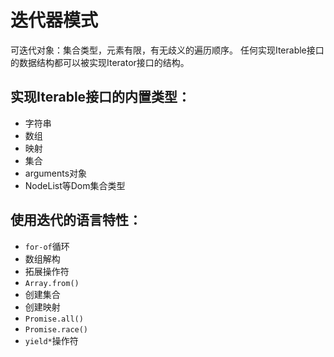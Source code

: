 # 迭代器模式
可迭代对象：集合类型，元素有限，有无歧义的遍历顺序。
任何实现Iterable接口的数据结构都可以被实现Iterator接口的结构。
## 实现Iterable接口的内置类型：
- 字符串
- 数组
- 映射
- 集合
- arguments对象
- NodeList等Dom集合类型
## 使用迭代的语言特性：
- `for-of`循环
- 数组解构
- 拓展操作符
- `Array.from()`
- 创建集合
- 创建映射
- `Promise.all()`
- `Promise.race()`
- `yield*`操作符
